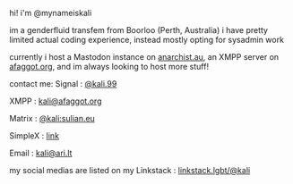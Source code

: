 hi! i'm @mynameiskali

im a genderfluid transfem from Boorloo (Perth, Australia)
i have pretty limited actual coding experience, instead mostly opting for sysadmin work

currently i host a Mastodon instance on [anarchist.au](https://anarchist.au/), an XMPP server on [afaggot.org](https://afaggot.org/), and im always looking to host more stuff!

contact me:
Signal
: [@kali.99](https://signal.me/#eu/ruUeT1m0oFcXc0yp6EkdkEWLk-u83zu1SilIrTd7Fqh0wIwecMFBiL9QpC8hSm3i)

XMPP
: [kali@afaggot.org](xmpp:kali@afaggot.org)

Matrix
: [@kali:sulian.eu](https://matrix.to/#/@kali:sulian.eu)

SimpleX
: [link](https://simplex.chat/contact#/?v=2-7&smp=smp%3A%2F%2Fhejn2gVIqNU6xjtGM3OwQeuk8ZEbDXVJXAlnSBJBWUA%3D%40smp16.simplex.im%2FdiWkIl1Go3O_Wjh9hzOSTexLIhKCLw46%23%2F%3Fv%3D1-3%26dh%3DMCowBQYDK2VuAyEAlIBZtDp-t_r6Vd70Mh02E4sGw-AYCwdBl4DhilaMlHE%253D%26srv%3Dp3ktngodzi6qrf7w64mmde3syuzrv57y55hxabqcq3l5p6oi7yzze6qd.onion)

Email
: [kali@ari.lt](mailto:kali@ari.lt)

my social medias are listed on my Linkstack
: [linkstack.lgbt/@kali](https://linkstack.lgbt/@kali)
